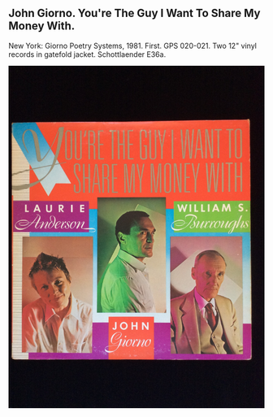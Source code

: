 ## John Giorno. You're The Guy I Want To Share My Money With.

New York: Giorno Poetry Systems, 1981. First. GPS 020-021. Two 12" vinyl records in gatefold jacket. Schottlaender E36a.

![You're The Guy I Want To Share My Money With](../assets/images/you-re-the-guy-i-want-to-share-1.jpg)
